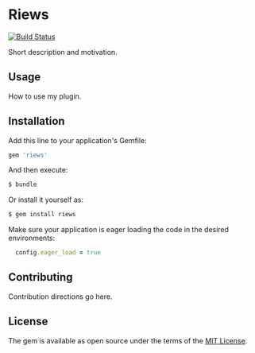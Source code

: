 # Riews

[![Build Status](https://semaphoreci.com/api/v1/bustikiller/riews/branches/master/badge.svg)](https://semaphoreci.com/bustikiller/riews)

Short description and motivation.

## Usage
How to use my plugin.

## Installation
Add this line to your application's Gemfile:

```ruby
gem 'riews'
```

And then execute:
```bash
$ bundle
```

Or install it yourself as:
```bash
$ gem install riews
```

Make sure your application is eager loading the code in the desired environments:
```ruby
  config.eager_load = true
```

## Contributing
Contribution directions go here.

## License
The gem is available as open source under the terms of the [MIT License](http://opensource.org/licenses/MIT).
